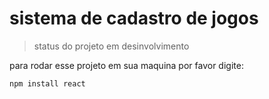 <H1> sistema de cadastro de jogos </H1>

> status do projeto em desinvolvimento

para rodar esse projeto em sua maquina por favor digite:

```
npm install react
```
